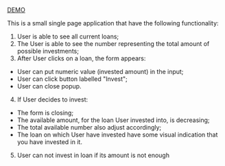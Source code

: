[DEMO](https://lem47.github.io/loans_chi-software_code-test/)

This is a small single page application that have the following functionality:
1. User is able to see all current loans;
2. The User is able to see the number representing the total amount of possible investments;
3. After User clicks on a loan, the form appears:
- User can put numeric value (invested amount) in the input;
- User can click button labelled "Invest";
- User can close popup.
4. If User decides to invest:
- The form is closing;
- The available amount, for the loan User invested into, is decreasing;
- The total available number also adjust accordingly;
- The loan on which User have invested have some visual indication that you have invested in it.
5. User can not invest in loan if its amount is not enough
